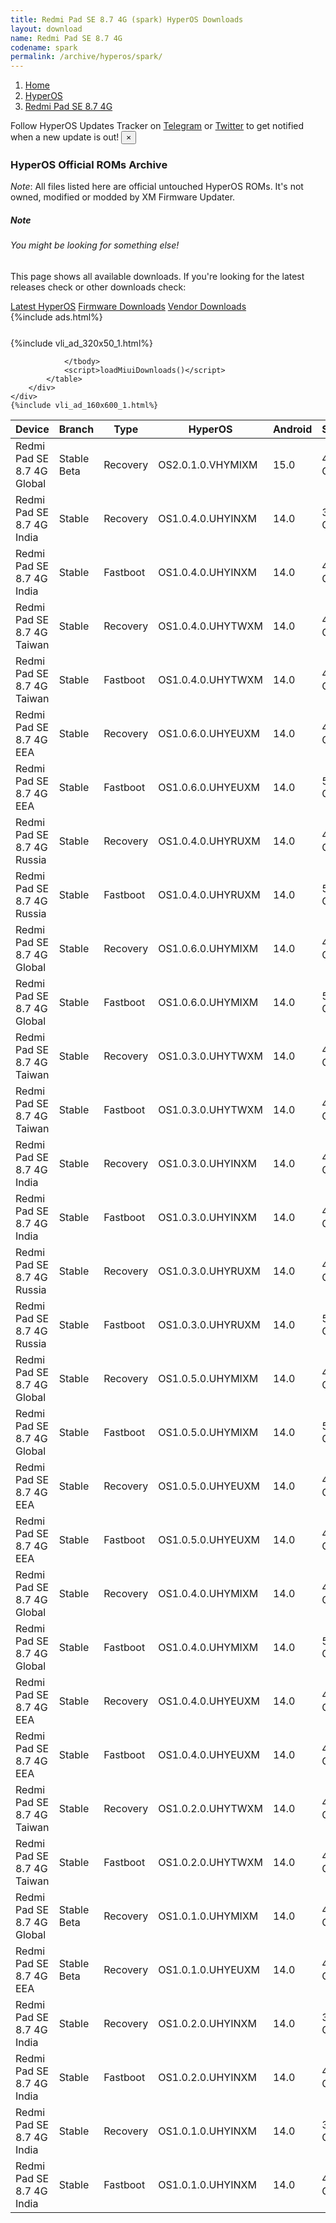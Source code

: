 ```yaml
---
title: Redmi Pad SE 8.7 4G (spark) HyperOS Downloads
layout: download
name: Redmi Pad SE 8.7 4G
codename: spark
permalink: /archive/hyperos/spark/
---
```

<nav aria-label="breadcrumb">
    <ol class="breadcrumb">
        <li class="breadcrumb-item"><a href="/">Home</a></li>
        <li class="breadcrumb-item"><a href="/hyperos/">HyperOS</a></li>
        <li class="breadcrumb-item active" aria-current="page"><a href="/hyperos/spark/">Redmi Pad SE 8.7 4G</a></li>
    </ol>
</nav>
<div class="alert alert-primary alert-dismissible fade show" role="alert">
    Follow HyperOS Updates Tracker on <a href="https://t.me/MIUIUpdatesTracker" class="alert-link">Telegram</a>
     or <a href="https://twitter.com/MiFwUpdater" class="alert-link">Twitter</a> to get notified when a new update is out!
    <button type="button" class="close" data-dismiss="alert" aria-label="Close">
        <span aria-hidden="true">&times;</span>
    </button>
</div>

### HyperOS Official ROMs Archive
*Note*: All files listed here are official untouched HyperOS ROMs. It's not owned, modified or modded by XM Firmware Updater.
<div class="card">
  <div class="card-body">
    <h5 class="card-title">Note</h5>
    <h6 class="card-subtitle mb-2 text-muted">You might be looking for something else!</h6>
    <p class="card-text">This page shows all available downloads.
     If you're looking for the latest releases check or other downloads check:</p>
    <a href="/hyperos/spark/" class="card-link">Latest HyperOS</a>
    <a href="/firmware/spark/" class="card-link">Firmware Downloads</a>
    <a href="/vendor/spark/" class="card-link">Vendor Downloads</a>
  </div>
</div>
{%include ads.html%}
<div class="row justify-content-center">
    <div class="col-10">
        <div class="table-responsive-md" style="margin-top: 25px;">
            {%include vli_ad_320x50_1.html%}
            <table id="miui" class="display dt-responsive nowrap compact table table-striped table-hover table-sm">
                <thead class="thead-dark">
                    <tr>
                        <th data-ref="device">Device</th>
                        <th data-ref="branch">Branch</th>
                        <th data-ref="type">Type</th>
                        <th data-ref="miui">HyperOS</th>
                        <th data-ref="android">Android</th>
                        <th data-ref="size">Size</th>
                        <th data-ref="size">Date</th>
                        <th data-ref="link">Link</th>
                    </tr>
                </thead>
                <tbody>
                <tr><td>Redmi Pad SE 8.7 4G Global</td><td>Stable Beta</td><td>Recovery</td><td>OS2.0.1.0.VHYMIXM</td><td>15.0</td><td>4.3 GB</td><td>2025-01-17</td><td><a href="/hyperos/spark/stable beta/OS2.0.1.0.VHYMIXM/">Download</a></td></tr>
<tr><td>Redmi Pad SE 8.7 4G India</td><td>Stable</td><td>Recovery</td><td>OS1.0.4.0.UHYINXM</td><td>14.0</td><td>3.9 GB</td><td>2024-12-18</td><td><a href="/hyperos/spark/stable/OS1.0.4.0.UHYINXM/">Download</a></td></tr>
<tr><td>Redmi Pad SE 8.7 4G India</td><td>Stable</td><td>Fastboot</td><td>OS1.0.4.0.UHYINXM</td><td>14.0</td><td>4.5 GB</td><td>2024-12-03</td><td><a href="/hyperos/spark/stable/OS1.0.4.0.UHYINXM/">Download</a></td></tr>
<tr><td>Redmi Pad SE 8.7 4G Taiwan</td><td>Stable</td><td>Recovery</td><td>OS1.0.4.0.UHYTWXM</td><td>14.0</td><td>4.0 GB</td><td>2024-12-12</td><td><a href="/hyperos/spark/stable/OS1.0.4.0.UHYTWXM/">Download</a></td></tr>
<tr><td>Redmi Pad SE 8.7 4G Taiwan</td><td>Stable</td><td>Fastboot</td><td>OS1.0.4.0.UHYTWXM</td><td>14.0</td><td>4.9 GB</td><td>2024-11-27</td><td><a href="/hyperos/spark/stable/OS1.0.4.0.UHYTWXM/">Download</a></td></tr>
<tr><td>Redmi Pad SE 8.7 4G EEA</td><td>Stable</td><td>Recovery</td><td>OS1.0.6.0.UHYEUXM</td><td>14.0</td><td>4.1 GB</td><td>2024-11-22</td><td><a href="/hyperos/spark/stable/OS1.0.6.0.UHYEUXM/">Download</a></td></tr>
<tr><td>Redmi Pad SE 8.7 4G EEA</td><td>Stable</td><td>Fastboot</td><td>OS1.0.6.0.UHYEUXM</td><td>14.0</td><td>5.0 GB</td><td>2024-11-11</td><td><a href="/hyperos/spark/stable/OS1.0.6.0.UHYEUXM/">Download</a></td></tr>
<tr><td>Redmi Pad SE 8.7 4G Russia</td><td>Stable</td><td>Recovery</td><td>OS1.0.4.0.UHYRUXM</td><td>14.0</td><td>4.0 GB</td><td>2024-11-22</td><td><a href="/hyperos/spark/stable/OS1.0.4.0.UHYRUXM/">Download</a></td></tr>
<tr><td>Redmi Pad SE 8.7 4G Russia</td><td>Stable</td><td>Fastboot</td><td>OS1.0.4.0.UHYRUXM</td><td>14.0</td><td>5.4 GB</td><td>2024-11-15</td><td><a href="/hyperos/spark/stable/OS1.0.4.0.UHYRUXM/">Download</a></td></tr>
<tr><td>Redmi Pad SE 8.7 4G Global</td><td>Stable</td><td>Recovery</td><td>OS1.0.6.0.UHYMIXM</td><td>14.0</td><td>4.1 GB</td><td>2024-11-07</td><td><a href="/hyperos/spark/stable/OS1.0.6.0.UHYMIXM/">Download</a></td></tr>
<tr><td>Redmi Pad SE 8.7 4G Global</td><td>Stable</td><td>Fastboot</td><td>OS1.0.6.0.UHYMIXM</td><td>14.0</td><td>5.2 GB</td><td>2024-10-29</td><td><a href="/hyperos/spark/stable/OS1.0.6.0.UHYMIXM/">Download</a></td></tr>
<tr><td>Redmi Pad SE 8.7 4G Taiwan</td><td>Stable</td><td>Recovery</td><td>OS1.0.3.0.UHYTWXM</td><td>14.0</td><td>4.0 GB</td><td>2024-10-22</td><td><a href="/hyperos/spark/stable/OS1.0.3.0.UHYTWXM/">Download</a></td></tr>
<tr><td>Redmi Pad SE 8.7 4G Taiwan</td><td>Stable</td><td>Fastboot</td><td>OS1.0.3.0.UHYTWXM</td><td>14.0</td><td>4.8 GB</td><td>2024-10-08</td><td><a href="/hyperos/spark/stable/OS1.0.3.0.UHYTWXM/">Download</a></td></tr>
<tr><td>Redmi Pad SE 8.7 4G India</td><td>Stable</td><td>Recovery</td><td>OS1.0.3.0.UHYINXM</td><td>14.0</td><td>4.0 GB</td><td>2024-10-09</td><td><a href="/hyperos/spark/stable/OS1.0.3.0.UHYINXM/">Download</a></td></tr>
<tr><td>Redmi Pad SE 8.7 4G India</td><td>Stable</td><td>Fastboot</td><td>OS1.0.3.0.UHYINXM</td><td>14.0</td><td>4.5 GB</td><td>2024-09-26</td><td><a href="/hyperos/spark/stable/OS1.0.3.0.UHYINXM/">Download</a></td></tr>
<tr><td>Redmi Pad SE 8.7 4G Russia</td><td>Stable</td><td>Recovery</td><td>OS1.0.3.0.UHYRUXM</td><td>14.0</td><td>4.0 GB</td><td>2024-09-26</td><td><a href="/hyperos/spark/stable/OS1.0.3.0.UHYRUXM/">Download</a></td></tr>
<tr><td>Redmi Pad SE 8.7 4G Russia</td><td>Stable</td><td>Fastboot</td><td>OS1.0.3.0.UHYRUXM</td><td>14.0</td><td>5.3 GB</td><td>2024-09-18</td><td><a href="/hyperos/spark/stable/OS1.0.3.0.UHYRUXM/">Download</a></td></tr>
<tr><td>Redmi Pad SE 8.7 4G Global</td><td>Stable</td><td>Recovery</td><td>OS1.0.5.0.UHYMIXM</td><td>14.0</td><td>4.1 GB</td><td>2024-09-23</td><td><a href="/hyperos/spark/stable/OS1.0.5.0.UHYMIXM/">Download</a></td></tr>
<tr><td>Redmi Pad SE 8.7 4G Global</td><td>Stable</td><td>Fastboot</td><td>OS1.0.5.0.UHYMIXM</td><td>14.0</td><td>5.1 GB</td><td>2024-09-12</td><td><a href="/hyperos/spark/stable/OS1.0.5.0.UHYMIXM/">Download</a></td></tr>
<tr><td>Redmi Pad SE 8.7 4G EEA</td><td>Stable</td><td>Recovery</td><td>OS1.0.5.0.UHYEUXM</td><td>14.0</td><td>4.1 GB</td><td>2024-09-13</td><td><a href="/hyperos/spark/stable/OS1.0.5.0.UHYEUXM/">Download</a></td></tr>
<tr><td>Redmi Pad SE 8.7 4G EEA</td><td>Stable</td><td>Fastboot</td><td>OS1.0.5.0.UHYEUXM</td><td>14.0</td><td>4.9 GB</td><td>2024-09-09</td><td><a href="/hyperos/spark/stable/OS1.0.5.0.UHYEUXM/">Download</a></td></tr>
<tr><td>Redmi Pad SE 8.7 4G Global</td><td>Stable</td><td>Recovery</td><td>OS1.0.4.0.UHYMIXM</td><td>14.0</td><td>4.1 GB</td><td>2024-08-27</td><td><a href="/hyperos/spark/stable/OS1.0.4.0.UHYMIXM/">Download</a></td></tr>
<tr><td>Redmi Pad SE 8.7 4G Global</td><td>Stable</td><td>Fastboot</td><td>OS1.0.4.0.UHYMIXM</td><td>14.0</td><td>5.1 GB</td><td>2024-07-23</td><td><a href="/hyperos/spark/stable/OS1.0.4.0.UHYMIXM/">Download</a></td></tr>
<tr><td>Redmi Pad SE 8.7 4G EEA</td><td>Stable</td><td>Recovery</td><td>OS1.0.4.0.UHYEUXM</td><td>14.0</td><td>4.1 GB</td><td>2024-08-27</td><td><a href="/hyperos/spark/stable/OS1.0.4.0.UHYEUXM/">Download</a></td></tr>
<tr><td>Redmi Pad SE 8.7 4G EEA</td><td>Stable</td><td>Fastboot</td><td>OS1.0.4.0.UHYEUXM</td><td>14.0</td><td>4.9 GB</td><td>2024-07-25</td><td><a href="/hyperos/spark/stable/OS1.0.4.0.UHYEUXM/">Download</a></td></tr>
<tr><td>Redmi Pad SE 8.7 4G Taiwan</td><td>Stable</td><td>Recovery</td><td>OS1.0.2.0.UHYTWXM</td><td>14.0</td><td>4.0 GB</td><td>2024-08-27</td><td><a href="/hyperos/spark/stable/OS1.0.2.0.UHYTWXM/">Download</a></td></tr>
<tr><td>Redmi Pad SE 8.7 4G Taiwan</td><td>Stable</td><td>Fastboot</td><td>OS1.0.2.0.UHYTWXM</td><td>14.0</td><td>4.6 GB</td><td>2024-07-13</td><td><a href="/hyperos/spark/stable/OS1.0.2.0.UHYTWXM/">Download</a></td></tr>
<tr><td>Redmi Pad SE 8.7 4G Global</td><td>Stable Beta</td><td>Recovery</td><td>OS1.0.1.0.UHYMIXM</td><td>14.0</td><td>4.1 GB</td><td>2024-08-27</td><td><a href="/hyperos/spark/stable beta/OS1.0.1.0.UHYMIXM/">Download</a></td></tr>
<tr><td>Redmi Pad SE 8.7 4G EEA</td><td>Stable Beta</td><td>Recovery</td><td>OS1.0.1.0.UHYEUXM</td><td>14.0</td><td>4.1 GB</td><td>2024-08-27</td><td><a href="/hyperos/spark/stable beta/OS1.0.1.0.UHYEUXM/">Download</a></td></tr>
<tr><td>Redmi Pad SE 8.7 4G India</td><td>Stable</td><td>Recovery</td><td>OS1.0.2.0.UHYINXM</td><td>14.0</td><td>3.9 GB</td><td>2024-08-13</td><td><a href="/hyperos/spark/stable/OS1.0.2.0.UHYINXM/">Download</a></td></tr>
<tr><td>Redmi Pad SE 8.7 4G India</td><td>Stable</td><td>Fastboot</td><td>OS1.0.2.0.UHYINXM</td><td>14.0</td><td>4.4 GB</td><td>2024-08-05</td><td><a href="/hyperos/spark/stable/OS1.0.2.0.UHYINXM/">Download</a></td></tr>
<tr><td>Redmi Pad SE 8.7 4G India</td><td>Stable</td><td>Recovery</td><td>OS1.0.1.0.UHYINXM</td><td>14.0</td><td>3.9 GB</td><td>2024-08-12</td><td><a href="/hyperos/spark/stable/OS1.0.1.0.UHYINXM/">Download</a></td></tr>
<tr><td>Redmi Pad SE 8.7 4G India</td><td>Stable</td><td>Fastboot</td><td>OS1.0.1.0.UHYINXM</td><td>14.0</td><td>4.4 GB</td><td>2024-07-04</td><td><a href="/hyperos/spark/stable/OS1.0.1.0.UHYINXM/">Download</a></td></tr>

                </tbody>
                <script>loadMiuiDownloads()</script>
            </table>
        </div>
    </div>
    {%include vli_ad_160x600_1.html%}
</div>
